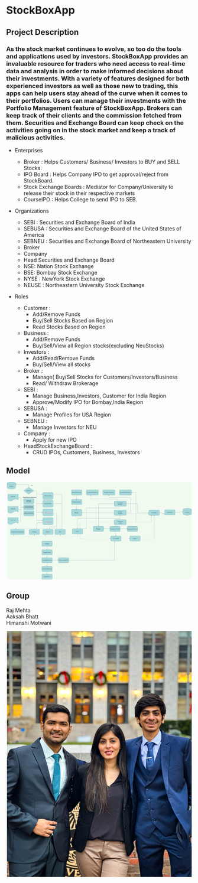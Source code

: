 # StockBoxApp


## Project Description

### As the stock market continues to evolve, so too do the tools and applications used by investors. StockBoxApp provides an invaluable resource for traders who need access to real-time data and analysis in order to make informed decisions about their investments. With a variety of features designed for both experienced investors as well as those new to trading, this apps can help users stay ahead of the curve when it comes to their portfolios. Users can manage their investments with the Portfolio Management feature of StockBoxApp. Brokers can keep track of their clients and the commission fetched from them. Securities and Exchange Board can keep check on the activities going on in the stock market and keep a track of malicious activities.

* Enterprises
  * Broker : Helps Customers/ Business/ Investors to BUY and SELL Stocks.
  * IPO Board : Helps Company IPO to get approval/reject from StockBoard.
  * Stock Exchange Boards : Mediator for Company/University to release their stock in their respective markets
  * CourseIPO : Helps College to send IPO to SEB.
  
* Organizations
  * SEBI : Securities and Exchange Board of India
  * SEBUSA : Securities and Exchange Board of the United States of America
  * SEBNEU : Securities and Exchange Board of Northeastern University
  * Broker
  * Company
  * Head Securities and Exchange Board
  * NSE: Nation Stock Exchange
  * BSE: Bombay Stock Exchange
  * NYSE : NewYork Stock Exchange
  * NEUSE : Northeastern University Stock Exchange
  
* Roles
  * Customer : 
    * Add/Remove Funds
    * Buy/Sell Stocks Based on Region
    * Read Stocks Based on Region
  * Business :
    * Add/Remove Funds
    * Buy/Sell/View all Region stocks(excluding NeuStocks)
  * Investors :
    * Add/Read/Remove Funds
    * Buy/Sell/View all stocks
  * Broker :
    * Manage( Buy/Sell Stocks for Customers/Investors/Business
    * Read/ Withdraw Brokerage
  * SEBI :
    * Manage Business,Investors, Customer for India Region
    * Approve/Modify IPO for Bombay,India Region
  * SEBUSA :
    * Manage Profiles for USA Region
  * SEBNEU : 
    * Manage Investors for NEU
  * Company :
    * Apply for new IPO
  * HeadStockExchangeBoard :
    * CRUD IPOs, Customers, Business, Investors
    
 
 ## Model
 <p align="center">
  <img src="https://github.com/rajmehta1220/StockBoxApp/blob/main/FlowChart.jpg" width="500" title="FlowChart">
</p>
  

## Group
Raj Mehta
<br>
Aaksah Bhatt
<br>
Himanshi Motwani
<p align="center">
  <img src="https://github.com/rajmehta1220/StockBoxApp/blob/main/src/main/resources/icons/group_pic.jpg" width="500" title="Group">
</p>
